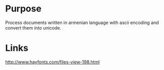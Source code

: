 # Purpose

Process documents written in armenian language with ascii encoding and convert them into unicode.

# Links

http://www.hayfonts.com/files-view-198.html
